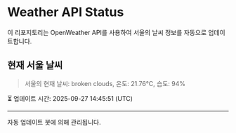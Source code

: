 
# Weather API Status

이 리포지토리는 OpenWeather API를 사용하여 서울의 날씨 정보를 자동으로 업데이트합니다.

## 현재 서울 날씨
> 서울의 현재 날씨: broken clouds, 온도: 21.76°C, 습도: 94%

⏳ 업데이트 시간: 2025-09-27 14:45:51 (UTC)

---
자동 업데이트 봇에 의해 관리됩니다.
